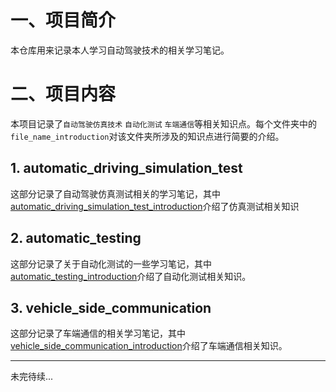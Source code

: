# 一、项目简介

本仓库用来记录本人学习自动驾驶技术的相关学习笔记。

# 二、项目内容

本项目记录了`自动驾驶仿真技术` `自动化测试` `车端通信`等相关知识点。每个文件夹中的`file_name_introduction`对该文件夹所涉及的知识点进行简要的介绍。

## 1. automatic_driving_simulation_test

这部分记录了自动驾驶仿真测试相关的学习笔记，其中[automatic_driving_simulation_test_introduction](automatic_driving_simulation_test/automatic_driving_simulation_test_introduction.md)介绍了仿真测试相关知识

## 2. automatic_testing

这部分记录了关于自动化测试的一些学习笔记，其中[automatic_testing_introduction](automatic_testing/automatic_testing_introduction.md)介绍了自动化测试相关知识。

## 3. vehicle_side_communication

这部分记录了车端通信的相关学习笔记，其中[vehicle_side_communication_introduction](vehicle_side_communication/vehicle_side_communication_introduction.md)介绍了车端通信相关知识。

****
未完待续...